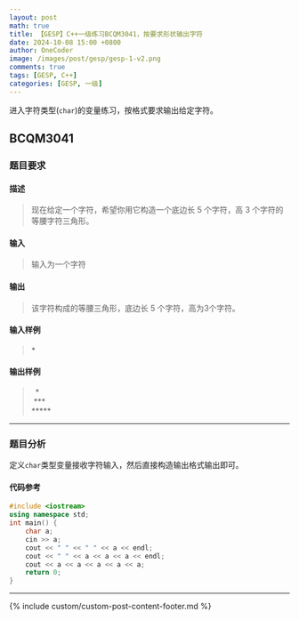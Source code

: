 ```yaml
---
layout: post
math: true
title: 【GESP】C++一级练习BCQM3041，按要求形状输出字符
date: 2024-10-08 15:00 +0800
author: OneCoder
image: /images/post/gesp/gesp-1-v2.png
comments: true
tags: [GESP, C++]
categories: [GESP, 一级]
---
```

进入字符类型(`char`)的变量练习，按格式要求输出给定字符。

<!--more-->

## BCQM3041

### 题目要求

#### 描述

>现在给定一个字符，希望你用它构造一个底边长 5 个字符，高 3 个字符的等腰字符三角形。

#### 输入

>输入为一个字符

#### 输出

>该字符构成的等腰三角形，底边长 5 个字符，高为3个字符。

#### 输入样例

>\*

#### 输出样例

> &ensp;\*  
> &nbsp;\*\*\*  
> \*\*\*\*\*  

---

### 题目分析

定义`char`类型变量接收字符输入，然后直接构造输出格式输出即可。

#### 代码参考

```cpp
#include <iostream>
using namespace std;
int main() {
    char a;
    cin >> a;
    cout << " " << " " << a << endl;
    cout << " " << a << a << a << endl;
    cout << a << a << a << a << a;
    return 0;
}
```

---

{% include custom/custom-post-content-footer.md %}
